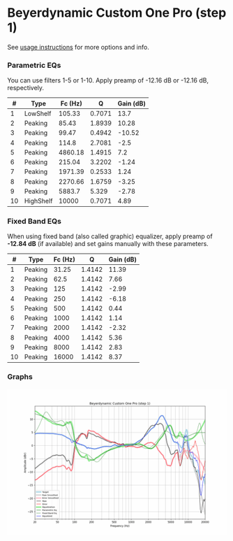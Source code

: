 # Beyerdynamic Custom One Pro (step 1)
See [usage instructions](https://github.com/jaakkopasanen/AutoEq#usage) for more options and info.

### Parametric EQs
You can use filters 1-5 or 1-10. Apply preamp of -12.16 dB or -12.16 dB, respectively.

|   # | Type      |   Fc (Hz) |      Q |   Gain (dB) |
|-----|-----------|-----------|--------|-------------|
|   1 | LowShelf  |    105.33 | 0.7071 |       13.7  |
|   2 | Peaking   |     85.43 | 1.8939 |       10.28 |
|   3 | Peaking   |     99.47 | 0.4942 |      -10.52 |
|   4 | Peaking   |    114.8  | 2.7081 |       -2.5  |
|   5 | Peaking   |   4860.18 | 1.4915 |        7.2  |
|   6 | Peaking   |    215.04 | 3.2202 |       -1.24 |
|   7 | Peaking   |   1971.39 | 0.2533 |        1.24 |
|   8 | Peaking   |   2270.66 | 1.6759 |       -3.25 |
|   9 | Peaking   |   5883.7  | 5.329  |       -2.78 |
|  10 | HighShelf |  10000    | 0.7071 |        4.89 |

### Fixed Band EQs
When using fixed band (also called graphic) equalizer, apply preamp of **-12.84 dB** (if available) and set gains manually with these parameters.

|   # | Type    |   Fc (Hz) |      Q |   Gain (dB) |
|-----|---------|-----------|--------|-------------|
|   1 | Peaking |     31.25 | 1.4142 |       11.39 |
|   2 | Peaking |     62.5  | 1.4142 |        7.66 |
|   3 | Peaking |    125    | 1.4142 |       -2.99 |
|   4 | Peaking |    250    | 1.4142 |       -6.18 |
|   5 | Peaking |    500    | 1.4142 |        0.44 |
|   6 | Peaking |   1000    | 1.4142 |        1.14 |
|   7 | Peaking |   2000    | 1.4142 |       -2.32 |
|   8 | Peaking |   4000    | 1.4142 |        5.36 |
|   9 | Peaking |   8000    | 1.4142 |        2.83 |
|  10 | Peaking |  16000    | 1.4142 |        8.37 |

### Graphs
![](./Beyerdynamic%20Custom%20One%20Pro%20(step%201).png)
